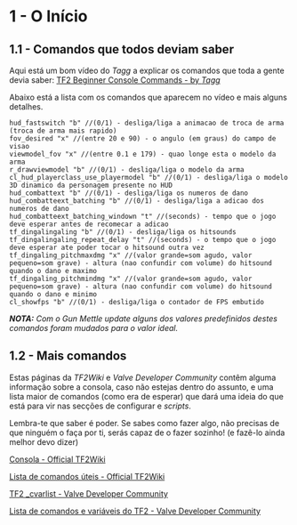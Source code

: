 # 1 - O Início

## 1.1 - Comandos que todos deviam saber

Aqui está um bom vídeo do _Tagg_ a explicar os comandos que toda a gente devia saber: [TF2 Beginner Console Commands - by _Tagg_](https://youtu.be/jYqjabM4TrM "Ask Tagg: Episode 1 - TF2 Beginner Console Commands")

Abaixo está a lista com os comandos que aparecem no vídeo e mais alguns detalhes.
```source-scripting
hud_fastswitch "b" //(0/1) - desliga/liga a animacao de troca de arma (troca de arma mais rapido)
fov_desired "x" //(entre 20 e 90) - o angulo (em graus) do campo de visao
viewmodel_fov "x" //(entre 0.1 e 179) - quao longe esta o modelo da arma
r_drawviewmodel "b" //(0/1) - desliga/liga o modelo da arma
cl_hud_playerclass_use_playermodel "b" //(0/1) - desliga/liga o modelo 3D dinamico da personagem presente no HUD
hud_combattext "b" //(0/1) - desliga/liga os numeros de dano
hud_combatteext_batching "b" //(0/1) - desliga/liga a adicao dos numeros de dano
hud_combatteext_batching_windown "t" //(seconds) - tempo que o jogo deve esperar antes de recomecar a adicao
tf_dingalingaling "b" //(0/1) - desliga/liga os hitsounds
tf_dingalingaling_repeat_delay "t" //(seconds) - o tempo que o jogo deve esperar ate poder tocar o hitsound outra vez
tf_dingaling_pitchmaxdmg "x" //(valor grande=som agudo, valor pequeno=som grave) - altura (nao confundir com volume) do hitsound quando o dano e maximo
tf_dingaling_pitchmindmg "x" //(valor grande=som agudo, valor pequeno=som grave) - altura (nao confundir com volume) do hitsound quando o dano e minimo
cl_showfps "b" //(0/1) - desliga/liga o contador de FPS embutido
```
_**NOTA:** Com o Gun Mettle update alguns dos valores predefinidos destes comandos foram mudados para o valor ideal._

## 1.2 - Mais comandos

Estas páginas da _TF2Wiki_ e _Valve Developer Community_ contêm alguma informação sobre a consola, caso não estejas dentro do assunto, e uma lista maior de comandos (como era de esperar) que dará uma ideia do que está para vir nas secções de configurar e _scripts_.

Lembra-te que saber é poder. Se sabes como fazer algo, não precisas de que ninguém o faça por ti, serás capaz de o fazer sozinho! (e fazê-lo ainda melhor devo dizer)

[Consola - Official TF2Wiki](https://wiki.teamfortress.com/wiki/Console_commands "Console Commands - TF2W")

[Lista de comandos úteis - Official TF2Wiki](https://wiki.teamfortress.com/wiki/List_of_useful_console_commands "List of Useful Commands - TF2W")

[TF2 _cvarlist - Valve Developer Community](https://developer.valvesoftware.com/wiki/TF2_cvarlist "cvarlist - VDC")

[Lista de comandos e variáveis do TF2 - Valve Developer Community](https://developer.valvesoftware.com/wiki/List_of_TF2_console_commands_and_variables "List of TF2 Console Commands and Variables - VDC")
